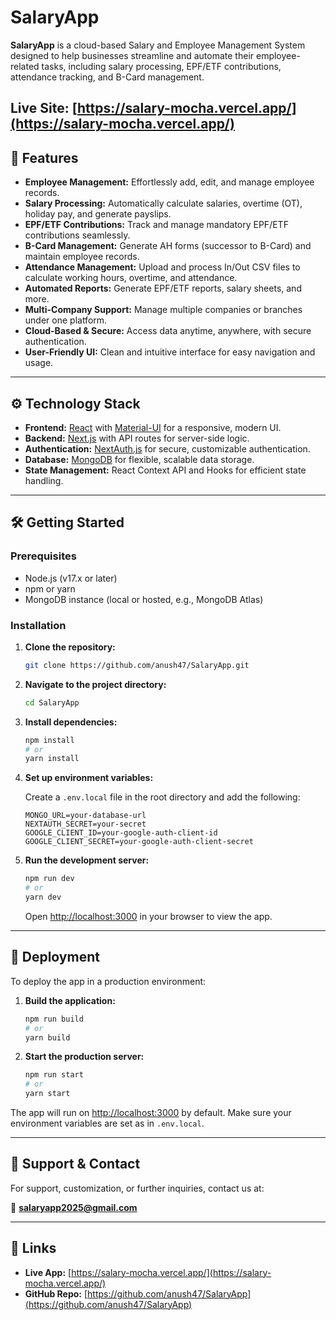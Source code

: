 # SalaryApp

**SalaryApp** is a cloud-based Salary and Employee Management System designed to help businesses streamline and automate their employee-related tasks, including salary processing, EPF/ETF contributions, attendance tracking, and B-Card management.

## **Live Site:** [https://salary-mocha.vercel.app/](https://salary-mocha.vercel.app/)

## 🚀 Features

- **Employee Management:** Effortlessly add, edit, and manage employee records.
- **Salary Processing:** Automatically calculate salaries, overtime (OT), holiday pay, and generate payslips.
- **EPF/ETF Contributions:** Track and manage mandatory EPF/ETF contributions seamlessly.
- **B-Card Management:** Generate AH forms (successor to B-Card) and maintain employee records.
- **Attendance Management:** Upload and process In/Out CSV files to calculate working hours, overtime, and attendance.
- **Automated Reports:** Generate EPF/ETF reports, salary sheets, and more.
- **Multi-Company Support:** Manage multiple companies or branches under one platform.
- **Cloud-Based & Secure:** Access data anytime, anywhere, with secure authentication.
- **User-Friendly UI:** Clean and intuitive interface for easy navigation and usage.

---

## ⚙️ Technology Stack

- **Frontend:** [React](https://reactjs.org/) with [Material-UI](https://mui.com/) for a responsive, modern UI.
- **Backend:** [Next.js](https://nextjs.org/) with API routes for server-side logic.
- **Authentication:** [NextAuth.js](https://next-auth.js.org/) for secure, customizable authentication.
- **Database:** [MongoDB](https://www.mongodb.com/) for flexible, scalable data storage.
- **State Management:** React Context API and Hooks for efficient state handling.

---

## 🛠️ Getting Started

### Prerequisites

- Node.js (v17.x or later)
- npm or yarn
- MongoDB instance (local or hosted, e.g., MongoDB Atlas)

### Installation

1. **Clone the repository:**

   ```bash
   git clone https://github.com/anush47/SalaryApp.git
   ```

2. **Navigate to the project directory:**

   ```bash
   cd SalaryApp
   ```

3. **Install dependencies:**

   ```bash
   npm install
   # or
   yarn install
   ```

4. **Set up environment variables:**

   Create a `.env.local` file in the root directory and add the following:

   ```env
   MONGO_URL=your-database-url
   NEXTAUTH_SECRET=your-secret
   GOOGLE_CLIENT_ID=your-google-auth-client-id
   GOOGLE_CLIENT_SECRET=your-google-auth-client-secret
   ```

5. **Run the development server:**

   ```bash
   npm run dev
   # or
   yarn dev
   ```

   Open [http://localhost:3000](http://localhost:3000) in your browser to view the app.

---

## 🚀 Deployment

To deploy the app in a production environment:

1. **Build the application:**

   ```bash
   npm run build
   # or
   yarn build
   ```

2. **Start the production server:**

   ```bash
   npm run start
   # or
   yarn start
   ```

The app will run on [http://localhost:3000](http://localhost:3000) by default. Make sure your environment variables are set as in `.env.local`.

---

## 👥 Support & Contact

For support, customization, or further inquiries, contact us at:

📧 **[salaryapp2025@gmail.com](mailto:salaryapp2025@gmail.com)**

---

## 📌 Links

- **Live App:** [https://salary-mocha.vercel.app/](https://salary-mocha.vercel.app/)
- **GitHub Repo:** [https://github.com/anush47/SalaryApp](https://github.com/anush47/SalaryApp)
